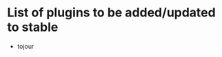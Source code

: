 # List of plugins to be added/updated to stable
<!--
Put the name of the plugin as a list item here, So like
- filemanager2
-->
- tojour
